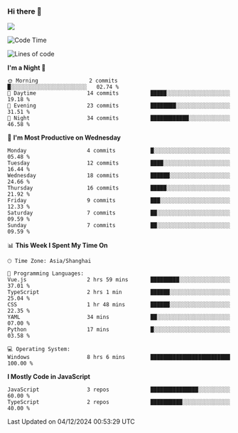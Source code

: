 ### Hi there 👋

<img src="https://github-readme-stats.vercel.app/api/top-langs/?username=lhvision"/>

<!--START_SECTION:waka-->
![Code Time](http://img.shields.io/badge/Code%20Time-8%20hrs%206%20mins-blue)

![Lines of code](https://img.shields.io/badge/From%20Hello%20World%20I%27ve%20Written-48.1%20thousand%20lines%20of%20code-blue)

**I'm a Night 🦉** 

```text
🌞 Morning                2 commits           █░░░░░░░░░░░░░░░░░░░░░░░░   02.74 % 
🌆 Daytime                14 commits          █████░░░░░░░░░░░░░░░░░░░░   19.18 % 
🌃 Evening                23 commits          ████████░░░░░░░░░░░░░░░░░   31.51 % 
🌙 Night                  34 commits          ████████████░░░░░░░░░░░░░   46.58 % 
```
📅 **I'm Most Productive on Wednesday** 

```text
Monday                   4 commits           █░░░░░░░░░░░░░░░░░░░░░░░░   05.48 % 
Tuesday                  12 commits          ████░░░░░░░░░░░░░░░░░░░░░   16.44 % 
Wednesday                18 commits          ██████░░░░░░░░░░░░░░░░░░░   24.66 % 
Thursday                 16 commits          █████░░░░░░░░░░░░░░░░░░░░   21.92 % 
Friday                   9 commits           ███░░░░░░░░░░░░░░░░░░░░░░   12.33 % 
Saturday                 7 commits           ██░░░░░░░░░░░░░░░░░░░░░░░   09.59 % 
Sunday                   7 commits           ██░░░░░░░░░░░░░░░░░░░░░░░   09.59 % 
```


📊 **This Week I Spent My Time On** 

```text
🕑︎ Time Zone: Asia/Shanghai

💬 Programming Languages: 
Vue.js                   2 hrs 59 mins       █████████░░░░░░░░░░░░░░░░   37.01 % 
TypeScript               2 hrs 1 min         ██████░░░░░░░░░░░░░░░░░░░   25.04 % 
CSS                      1 hr 48 mins        ██████░░░░░░░░░░░░░░░░░░░   22.35 % 
YAML                     34 mins             ██░░░░░░░░░░░░░░░░░░░░░░░   07.00 % 
Python                   17 mins             █░░░░░░░░░░░░░░░░░░░░░░░░   03.58 % 

💻 Operating System: 
Windows                  8 hrs 6 mins        █████████████████████████   100.00 % 
```

**I Mostly Code in JavaScript** 

```text
JavaScript               3 repos             ███████████████░░░░░░░░░░   60.00 % 
TypeScript               2 repos             ██████████░░░░░░░░░░░░░░░   40.00 % 
```




 Last Updated on 04/12/2024 00:53:29 UTC
<!--END_SECTION:waka-->
